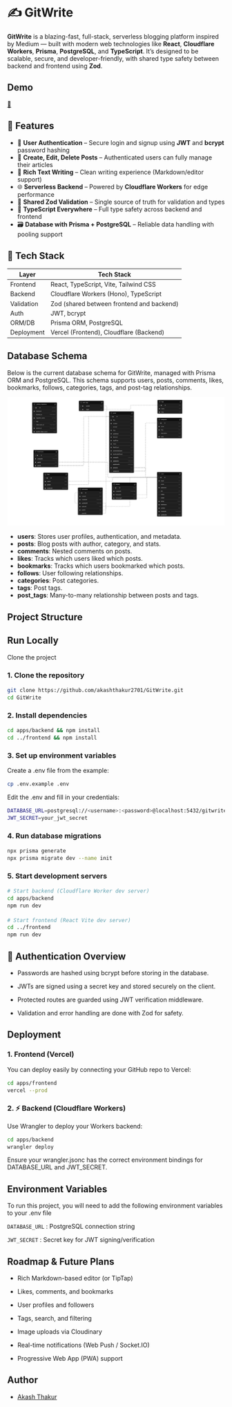
# ✍️ GitWrite
**GitWrite** is a blazing-fast, full-stack, serverless blogging platform inspired by Medium — built with modern web technologies like **React**, **Cloudflare Workers**, **Prisma**, **PostgreSQL**, and **TypeScript**. It’s designed to be scalable, secure, and developer-friendly, with shared type safety between backend and frontend using **Zod**.


## Demo

[🔗](https://git-write.vercel.app/)

## 🚀 Features

- 🔐 **User Authentication** – Secure login and signup using **JWT** and **bcrypt** password hashing
- 📝 **Create, Edit, Delete Posts** – Authenticated users can fully manage their articles
- 💬 **Rich Text Writing** – Clean writing experience (Markdown/editor support)
- 🌐 **Serverless Backend** – Powered by **Cloudflare Workers** for edge performance
- 🔄 **Shared Zod Validation** – Single source of truth for validation and types
- 🧠 **TypeScript Everywhere** – Full type safety across backend and frontend
- 🗃️ **Database with Prisma + PostgreSQL** – Reliable data handling with pooling support



## 🧰 Tech Stack

| Layer        | Tech Stack                                 |
|--------------|---------------------------------------------|
| Frontend     | React, TypeScript, Vite, Tailwind CSS      |
| Backend      | Cloudflare Workers (Hono), TypeScript      |
| Validation   | Zod (shared between frontend and backend)  |
| Auth         | JWT, bcrypt                                |
| ORM/DB       | Prisma ORM, PostgreSQL                     |
| Deployment   | Vercel (Frontend), Cloudflare (Backend)    |

## Database Schema

Below is the current database schema for GitWrite, managed with Prisma ORM and PostgreSQL. This schema supports users, posts, comments, likes, bookmarks, follows, categories, tags, and post-tag relationships.

![Database Schema](./apps/frontend/public/schema.png)


- **users**: Stores user profiles, authentication, and metadata.
- **posts**: Blog posts with author, category, and stats.
- **comments**: Nested comments on posts.
- **likes**: Tracks which users liked which posts.
- **bookmarks**: Tracks which users bookmarked which posts.
- **follows**: User following relationships.
- **categories**: Post categories.
- **tags**: Post tags.
- **post_tags**: Many-to-many relationship between posts and tags.

## Project Structure


## Run Locally

Clone the project

### 1. Clone the repository

```bash
git clone https://github.com/akashthakur2701/GitWrite.git
cd GitWrite 
```
### 2. Install dependencies

```bash
cd apps/backend && npm install
cd ../frontend && npm install
```

### 3. Set up environment variables
Create a .env file from the example:
```bash
cp .env.example .env

```
Edit the .env and fill in your credentials:
```bash
DATABASE_URL=postgresql://<username>:<password>@localhost:5432/gitwrite
JWT_SECRET=your_jwt_secret
```
### 4. Run database migrations
```bash 
npx prisma generate
npx prisma migrate dev --name init

```

### 5. Start development servers
```bash
# Start backend (Cloudflare Worker dev server)
cd apps/backend
npm run dev

# Start frontend (React Vite dev server)
cd ../frontend
npm run dev
```
##  🔐 Authentication Overview

- Passwords are hashed using bcrypt before storing in the database.

- JWTs are signed using a secret key and stored securely on the client.

- Protected routes are guarded using JWT verification middleware.

- Validation and error handling are done with Zod for safety.


## Deployment

### 1. Frontend (Vercel)
You can deploy easily by connecting your GitHub repo to Vercel:
```bash
cd apps/frontend
vercel --prod
```

### 2. ⚡ Backend (Cloudflare Workers)
Use Wrangler to deploy your Workers backend:
``` bash
cd apps/backend
wrangler deploy
```
Ensure your wrangler.jsonc has the correct environment bindings for DATABASE_URL and JWT_SECRET.


## Environment Variables

To run this project, you will need to add the following environment variables to your .env file

`DATABASE_URL` : PostgreSQL connection string

`JWT_SECRET` : 	Secret key for JWT signing/verification


## Roadmap & Future Plans
 - Rich Markdown-based editor (or TipTap)

 - Likes, comments, and bookmarks

- User profiles and followers

- Tags, search, and filtering

- Image uploads via Cloudinary

- Real-time notifications (Web Push / Socket.IO)

- Progressive Web App (PWA) support
## Author

- [Akash Thakur](https://github.com/akashthakur2701)

